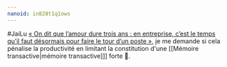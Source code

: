 ```yaml
---
nanoid: in828t1q1ows
---
```

#JaiLu [« On dit que l’amour dure trois ans : en entreprise, c’est le temps qu’il faut désormais pour faire le tour d’un poste »](https://www.lemonde.fr/campus/article/2022/12/10/on-dit-que-l-amour-dure-trois-ans-en-entreprise-c-est-le-temps-qu-il-faut-desormais-pour-faire-le-tour-d-un-poste_6153796_4401467.html), je me demande si cela pénalise la productivité en limitant la constitution d'une [[Mémoire transactive|mémoire transactive]]] forte 🤔.
